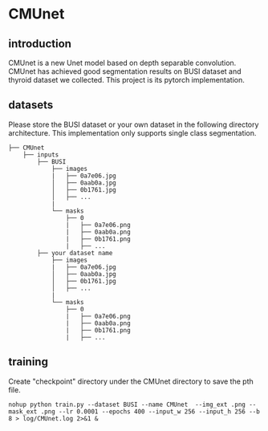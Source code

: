# CMUnet

## introduction
CMUnet is a new Unet model based on depth separable convolution. CMUnet has achieved good segmentation results on BUSI dataset and thyroid dataset we collected. This project is its pytorch implementation.

## datasets
Please store the BUSI dataset or your own dataset in the following directory architecture. This implementation only supports single class segmentation.
```
├── CMUnet
    ├── inputs
        ├── BUSI
            ├── images
            |   ├── 0a7e06.jpg
            │   ├── 0aab0a.jpg
            │   ├── 0b1761.jpg
            │   ├── ...
            |
            └── masks
                ├── 0
                |   ├── 0a7e06.png
                |   ├── 0aab0a.png
                |   ├── 0b1761.png
                |   ├── ...
        ├── your dataset name
            ├── images
            |   ├── 0a7e06.jpg
            │   ├── 0aab0a.jpg
            │   ├── 0b1761.jpg
            │   ├── ...
            |
            └── masks
                ├── 0
                |   ├── 0a7e06.png
                |   ├── 0aab0a.png
                |   ├── 0b1761.png
                |   ├── ...
```
## training
Create "checkpoint" directory under the CMUnet directory to save the pth file.

```
nohup python train.py --dataset BUSI --name CMUnet  --img_ext .png --mask_ext .png --lr 0.0001 --epochs 400 --input_w 256 --input_h 256 --b 8 > log/CMUnet.log 2>&1 &
```








